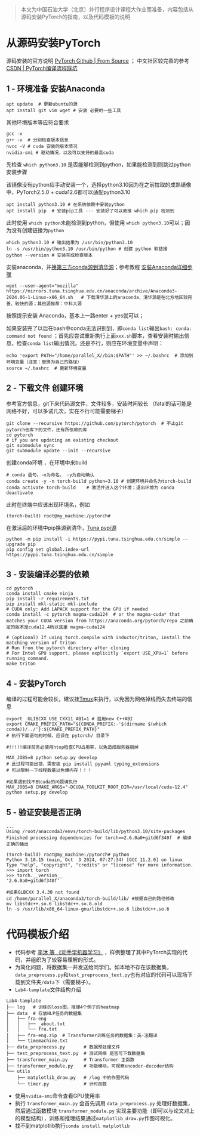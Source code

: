 > 本文为中国石油大学（北京）并行程序设计课程大作业而准备，内容包括从源码安装PyTorch的指南，以及代码模板的说明

# 从源码安装PyTorch

源码安装的官方说明 [PyTorch Github | From Source](https://github.com/pytorch/pytorch?tab=readme-ov-file#from-source) ； 
中文社区较完善的参考 [CSDN | PyTorch编译流程踩坑](https://blog.csdn.net/qq_36755743/article/details/136877045)

## 1 - 环境准备 安装Anaconda

```shell
apt update  # 更新ubuntu的源  
apt install git vim wget # 安装 必要的一些工具
```

其他环境版本等应符合要求

```shell
gcc -v
g++ -v  # 分别检查版本信息
nvcc -V # cuda 安装的版本情况
nvidia-smi # 驱动情况，以及可以支持的最高cuda
```
先检查 `which python3.10` 是否能够检测到python，如果能检测到则跳过python安装步骤

该镜像没有python应手动安装一个，选择python3.10因为在之前拉取的成熟镜像中，PyTorch2.5.0 + cuda12.6都可以适配python3.10

```shell
apt install python3.10 # 在系统依赖中安装python 
apt install pip  # 安装pip工具 --- 安装好了可以直接 which pip 检测到
```

此时使用 `which python`未能检测到python，但使用 `which python3.10`可以；因为没有创建链接为`python`

```shell
which python3.10 # 输出结果为 /usr/bin/python3.10
ln -s /usr/bin/python3.10 /usr/bin/python # 创建 python 软链接
python --version # 安装完成检查版本
```

安装anaconda，并[换第三方conda源到清华源](https://mirrors.tuna.tsinghua.edu.cn/help/anaconda/)；参考教程 [安装Anaconda详细步骤](https://blog.csdn.net/thy0000/article/details/122878599#:~:text=%E5%9C%A8Ubuntu%E4%B8%8A%E5%AE%89%E8%A3%85)

```shell
wget --user-agent="mozilla" https://mirrors.tuna.tsinghua.edu.cn/anaconda/archive/Anaconda3-2024.06-1-Linux-x86_64.sh   # 下载清华源上的anaconda，清华源是在北方地区较完善、较快的源；其他源推荐：中科大源
```

按照提示安装 Anaconda，基本上一路enter + yes就可以；

如果安装完了以后在bash中conda无法识别到，即`conda list`输出`bash: conda: command not found` ；首先应尝试重新执行上面`xxx.sh`脚本，查看安装时输出信息，检查`conda list`输出情况。还是不行，则应在环境变量中声明：

```shell
echo 'export PATH="/home/parallel_X//bin:$PATH"' >> ~/.bashrc  # 添加到环境变量（注意：替换为自己的路径）
source ~/.bashrc  # 更新环境变量
```

## 2 - 下载文件 创建环境

参考官方信息，git下来代码源文件，文件较多，安装时间较长
（fatal的话可能是网络不好，可以多试几次，实在不行可能需要梯子）

```shell
git clone --recursive https://github.com/pytorch/pytorch  # 不止git pytorch仓库下的文件，还有所依赖的库
cd pytorch
# if you are updating an existing checkout
git submodule sync
git submodule update --init --recursive
```

创建conda环境 ，在环境中来build

```shell
# conda 语句，-n为命名， -y为自动确认
conda create -y -n torch-build python=3.10 # 创建环境并命名为torch-build
conda activate torch-build    # 激活并进入这个环境；退出环境为 conda deactivate
```

此时在终端中应该出现环境名，例如 

```shell
(torch-build) root@my_machine:/pytorch#
```

在激活后的环境中pip换源到清华，[Tuna pypi源](https://mirrors.tuna.tsinghua.edu.cn/help/pypi/)

```shell
python -m pip install -i https://pypi.tuna.tsinghua.edu.cn/simple --upgrade pip
pip config set global.index-url https://pypi.tuna.tsinghua.edu.cn/simple

```

## 3 - 安装编译必要的依赖

```shell
cd pytorch
conda install cmake ninja
pip install -r requirements.txt
pip install mkl-static mkl-include
# CUDA only: Add LAPACK support for the GPU if needed
conda install -c pytorch magma-cuda124  # or the magma-cuda* that matches your CUDA version from https://anaconda.org/pytorch/repo 之前确定的版本是cuda12.4所以这里 magma-cuda124

# (optional) If using torch.compile with inductor/triton, install the matching version of triton
# Run from the pytorch directory after cloning
# For Intel GPU support, please explicitly `export USE_XPU=1` before running command.
make triton
```

## 4 - 安装PyTorch

编译的过程可能会较长，建议挂[Tmux](https://www.ruanyifeng.com/blog/2019/10/tmux.html#:~:text=1.2%20Tmux%20%E7%9A%84)来执行，以免因为网络掉线而失去终端的信息

```shell
export _GLIBCXX_USE_CXX11_ABI=1 # 启用new C++ABI
export CMAKE_PREFIX_PATH="${CONDA_PREFIX:-'$(dirname $(which conda))/../'}:${CMAKE_PREFIX_PATH}"
# 执行下面语句的时候，应该在 pytorch/ 目录下

#!!!!!编译前务必使用htop检查CPU占用率，以免造成服务器崩掉

MAX_JOBS=8 python setup.py develop    
# 此过程可能出错，需安装 pip install pyyaml typing_extensions 
# 可以限制一下线程数量以免爆内存！！！

#如果遇到找不到cuda的问题请执行
MAX_JOBS=8 CMAKE_ARGS="-DCUDA_TOOLKIT_ROOT_DIR=/usr/local/cuda-12.4" python setup.py develop

```

## 5 - 验证安装是否正确

```shell
... 
Using /root/anaconda3/envs/torch-build/lib/python3.10/site-packages
Finished processing dependencies for torch==2.6.0a0+gitd6f340f  # 编译正确的输出

(torch-build) root@my_machine:/pytorch# python
Python 3.10.15 (main, Oct  3 2024, 07:27:34) [GCC 11.2.0] on linux
Type "help", "copyright", "credits" or "license" for more information.
>>> import torch
>>> torch.__version__
'2.6.0a0+gitd6f340f'

#如果GLBCXX 3.4.30 not found
cd /home/parallel_X/anaconda3/torch-build/lib/ #根据自己的路径修改
mv libstdc++.so.6 libstdc++.so.6.old
ln -s /usr/lib/x86_64-linux-gnu/libstdc++.so.6 libstdc++.so.6
```



# 代码模板介绍

+ 代码参考 [李沐 等 《动手学机器学习》](https://zh-v2.d2l.ai/chapter_attention-mechanisms/transformer.html) ，样例整理了其中PyTorch实现的代码，并组织为了较容易理解的形式。
+ 为简化问题，将数据集一并发送给同学们。如本地不存在该数据集，` data_preprocess.py`和`test_preprocess_text.py`也有对应的代码可以现场下载到文件夹`/data`下（需要梯子）。
+ `Lab4-tamplate`文件结构介绍

```shell
Lab4-tamplate
├── log   # 训练的loss图，推理4个例子的heatmap
├── data  # 存放NLP任务的数据集 
│   ├── fra-eng
│   │   ├── _about.txt
│   │   └── fra.txt
│   ├── fra-eng.zip  # Transformer训练任务的数据集：英-法翻译
│   └── timemachine.txt
├── data_preprocess.py       # 数据预处理文件
├── test_preprocess_text.py  # 测试网络 是否可下载数据集
├── transformer_main.py      # Transformer 主函数
├── transformer_module.py    # 功能模块，可观察encoder-decoder结构
└── utils
    ├── matplotlib_draw.py   # /log 中的作图代码
    └── timer.py             # 计时函数
```

+ 使用`nvidia-smi`命令查看GPU使用率
+ 执行 `transformer_main.py` 会首先调用 `data_preprocess.py` 处理好数据集，然后通过函数模块 `transformer_module.py` 实现主要功能（即可以与论文对上的模型结构），训练和推理结果通过`matplotlib_draw.py`作图可视化。
+ 找不到matplotlib执行`conda install matplotlib`

